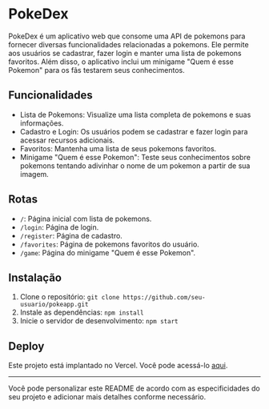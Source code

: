 # PokeDex

PokeDex é um aplicativo web que consome uma API de pokemons para fornecer diversas funcionalidades relacionadas a pokemons. Ele permite aos usuários se cadastrar, fazer login e manter uma lista de pokemons favoritos. Além disso, o aplicativo inclui um minigame "Quem é esse Pokemon" para os fãs testarem seus conhecimentos.

## Funcionalidades

- Lista de Pokemons: Visualize uma lista completa de pokemons e suas informações.
- Cadastro e Login: Os usuários podem se cadastrar e fazer login para acessar recursos adicionais.
- Favoritos: Mantenha uma lista de seus pokemons favoritos.
- Minigame "Quem é esse Pokemon": Teste seus conhecimentos sobre pokemons tentando adivinhar o nome de um pokemon a partir de sua imagem.

## Rotas

- `/`: Página inicial com lista de pokemons.
- `/login`: Página de login.
- `/register`: Página de cadastro.
- `/favorites`: Página de pokemons favoritos do usuário.
- `/game`: Página do minigame "Quem é esse Pokemon".

## Instalação

1. Clone o repositório: `git clone https://github.com/seu-usuario/pokeapp.git`
2. Instale as dependências: `npm install`
3. Inicie o servidor de desenvolvimento: `npm start`

## Deploy

Este projeto está implantado no Vercel. Você pode acessá-lo [aqui](https://pokeapp.vercel.app/).

---

Você pode personalizar este README de acordo com as especificidades do seu projeto e adicionar mais detalhes conforme necessário.